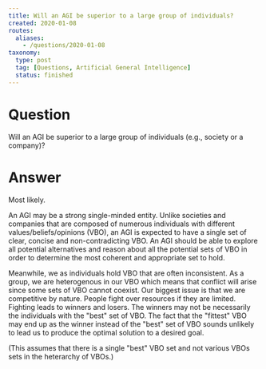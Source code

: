 ```yaml
---
title: Will an AGI be superior to a large group of individuals?
created: 2020-01-08
routes:
  aliases:
    - /questions/2020-01-08
taxonomy:
  type: post
  tag: [Questions, Artificial General Intelligence]
  status: finished
---
```


# Question
Will an AGI be superior to a large group of individuals (e.g., society or a company)?

# Answer
Most likely.

An AGI may be a strong single-minded entity. Unlike societies and companies that are composed of numerous individuals with different values/beliefs/opinions (VBO), an AGI is expected to have a single set of clear, concise and non-contradicting VBO. An AGI should be able to explore all potential alternatives and reason about all the potential sets of VBO in order to determine the most coherent and appropriate set to hold.

Meanwhile, we as individuals hold VBO that are often inconsistent. As a group, we are heterogenous in our VBO which means that conflict will arise since some sets of VBO cannot coexist. Our biggest issue is that we are competitive by nature. People fight over resources if they are limited. Fighting leads to winners and losers. The winners may not be necessarily the individuals with the "best" set of VBO. The fact that the "fittest" VBO may end up as the winner instead of the "best" set of VBO sounds unlikely to lead us to produce the optimal solution to a desired goal.

(This assumes that there is a single "best" VBO set and not various VBOs sets in the heterarchy of VBOs.)
